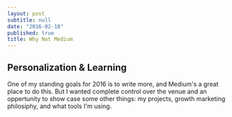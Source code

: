 ```yaml
---
layout: post
subtitle: null
date: "2016-02-18"
published: true
title: Why Not Medium
---
```


## Personalization & Learning

One of my standing goals for 2016 is to write more, and Medium's a great place to do this. But I wanted complete control over the venue and an oppertunity to show case some other things: my projects, growth marketing philosiphy, and what tools I'm using.